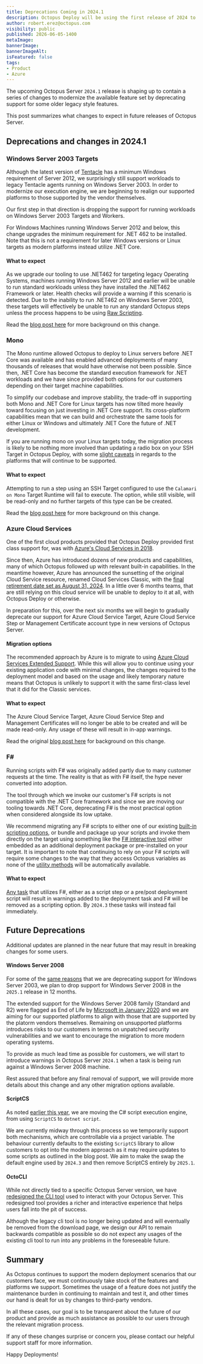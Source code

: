 ```yaml
---
title: Deprecations Coming in 2024.1
description: Octopus Deploy will be using the first release of 2024 to perform some spring cleaning and deprecate some outdated features
author: robert.erez@octopus.com
visibility: public
published: 2026-06-05-1400
metaImage: 
bannerImage: 
bannerImageAlt: 
isFeatured: false
tags: 
- Product
- Azure
---
```


The upcoming Octopus Server `2024.1` release is shaping up to contain a series of changes to modernize the available feature set by deprecating support for some older legacy style features.

This post summarizes what changes to expect in future releases of Octopus Server.

## Deprecations and changes in 2024.1

### Windows Server 2003 Targets
Although the latest version of [Tentacle](https://octopus.com/docs/infrastructure/deployment-targets/tentacle/windows/requirements#windows-server) has a minimum Windows requirement of Server 2012, we surprisingly still support workloads to legacy Tentacle agents running on Windows Server 2003. In order to modernize our execution engine, we are beginning to realign our supported platforms to those supported by the vendor themselves. 

Our first step in that direction is dropping the support for running workloads on Windows Server 2003 Targets and Workers.

For Windows Machines running Windows Server 2012 and below, this change upgrades the minimum requirement for .NET 462 to be installed. Note that this is not a requirement for later Windows versions or Linux targets as modern platforms instead utilize .NET Core.

#### What to expect
As we upgrade our tooling to use .NET462 for targeting legacy Operating Systems, machines running Windows Server 2012 and earlier will be unable to run standard workloads unless they have installed the .NET462 Framework or later. Health checks will provide a warning if this scenario is detected. Due to the inability to run .NET462 on Windows Server 2003, these targets will effectively be unable to run any standard Octopus steps unless the process happens to be using [Raw Scripting](https://octopus.com/docs/deployments/custom-scripts/raw-scripting).

Read the [blog post here](https://octopus.com/blog/deprecating-win2003) for more background on this change.

### Mono
The Mono runtime allowed Octopus to deploy to Linux servers before .NET Core was available and has enabled advanced deployments of many thousands of releases that would have otherwise not been possible. Since then, .NET Core has become the standard execution framework for .NET workloads and we have since provided both options for our customers depending on their target machine capabilities.

To simplify our codebase and improve stability, the trade-off in supporting both Mono and .NET Core for Linux targets has now tilted more heavily toward focusing on just investing in .NET Core support. Its cross-platform capabilities mean that we can build and orchestrate the same tools for either Linux or Windows and ultimately .NET Core the future of .NET development. 

If you are running mono on your Linux targets today, the migration process is likely to be nothing more involved than updating a radio box on your SSH Target in Octopus Deploy, with some [slight caveats](https://octopus.com/blog/deprecating-mono#impacts) in regards to the platforms that will continue to be supported.

#### What to expect
Attempting to run a step using an SSH Target configured to use the `Calamari on Mono` Target Runtime will fail to execute. The option, while still visible, will be read-only and no further targets of this type can be be created.

Read the [blog post here](https://octopus.com/blog/deprecating-mono) for more background on this change.

### Azure Cloud Services
One of the first cloud products provided that Octopus Deploy provided first class support for, was with [Azure's Cloud Services in 2018](https://octopus.com/blog/octopus-azure-deployments). 

Since then, Azure has introduced dozens of new products and capabilities, many of which Octopus followed up with relevant built-in capabilities. In the meantime however, Azure has announced the sunsetting of the original Cloud Service resource, renamed Cloud Services Classic, with the [final retirement date set as August 31, 2024](https://learn.microsoft.com/en-us/lifecycle/products/azure-cloud-services-classic). In a little over 6 months teams, that are still relying on this cloud service will be unable to deploy to it at all, with Octopus Deploy or otherwise.

In preparation for this, over the next six months we will begin to gradually deprecate our support for Azure Cloud Service Target, Azure Cloud Service Step or Management Certificate account type in new versions of Octopus Server.

#### Migration options
The recommended approach by Azure is to migrate to using [Azure Cloud Services Extended Support](https://learn.microsoft.com/en-us/azure/cloud-services-extended-support/overview). While this will allow you to continue using your existing application code with minimal changes, the changes required to the deployment model and based on the usage and likely temporary nature means that Octopus is unlikely to support it with the same first-class level that it did for the Classic services. 

#### What to expect
The Azure Cloud Service Target, Azure Cloud Service Step and Management Certificates will no longer be able to be created and will be made read-only. Any usage of these will result in in-app warnings.

Read the original [blog post here](https://octopus.com/blog/azure-management-certs) for background on this change.

### F#
Running scripts with F# was originally added partly due to many customer requests at the time. The reality is that as with F# itself, the hype never converted into adoption. 

The tool through which we invoke our customer's F# scripts is not compatible with the .NET Core framework and since we are moving our tooling towards .NET Core, deprecating F# is the most practical option when considered alongside its low uptake.

We recommend migrating any F# scripts to either one of our existing [built-in scripting options](https://octopus.com/docs/deployments/custom-scripts), or bundle and package up your scripts and invoke them directly on the target using something like the [F# interactive tool](https://learn.microsoft.com/en-us/dotnet/fsharp/language-reference/fsharp-interactive-options) either embedded as an additional deployment package or pre-installed on your target. It is important to note that continuing to rely on your F# scripts will require some changes to the way that they access Octopus variables as none of the [utility methods](https://octopus.com/docs/deployments/custom-scripts/using-variables-in-scripts) will be automatically available.

#### What to expect
[Any task](https://octopus.com/docs/deployments/custom-scripts#how-to-use-custom-scripts) that utilizes F#, either as a script step or a pre/post deployment script will result in warnings added to the deployment task and F# will be removed as a scripting option. By `2024.3` these tasks will instead fail immediately.

## Future Deprecations
Additional updates are planned in the near future that may result in breaking changes for some users.

#### Windows Server 2008
For some of the [same reasons](https://octopus.com/blog/deprecating-win2003) that we are deprecating support for Windows Server 2003, we plan to drop support for Windows Server 2008 in the `2025.1` release in 12 months. 

The extended support for the Windows Server 2008 family (Standard and R2) were flagged as End of Life by [Microsoft in January 2020](https://learn.microsoft.com/en-us/troubleshoot/windows-server/windows-server-eos-faq/end-of-support-windows-server-2008-2008r2) and we are aiming for our supported platforms to align with those that are supported by the platorm vendors themselves. Remaining on unsupported platforms introduces risks to our customers in terms on unpatched security vulnerabilities and we want to encourage the migration to more modern operating systems.

To provide as much lead time as possible for customers, we will start to introduce warnings in Octopus Server `2024.1` when a task is being run against a Windows Server 2008 machine.

Rest assured that before any final removal of support, we will provide more details about this change and any other migration options available.

#### ScriptCS
As noted [earlier this year](https://octopus.com/blog/rfc-migrate-scriptcs-dotnet-script), we are moving the C# script execution engine, from using `ScriptCS` to `dotnet script`. 

We are currently midway through this process so we temporarily support both mechanisms, which are controllable via a project variable. The behaviour currently defaults to the existing `ScriptCS` library to allow customers to opt into the modern approach as it may require updates to some scripts as outlined in the blog post. We aim to make the swap the default engine used by `2024.3` and then remove ScriptCS entirely by `2025.1`.

#### OctoCLI
While not directly tied to a specific Octopus Server version, we have [redesigned the CLI tool](https://octopus.com/blog/building-octopus-cli-vnext) used to interact with your Octopus Server. This redesigned tool provides a richer and interactive experience that helps users fall into the pit of success. 

Although the legacy cli tool is no longer being updated and will eventually be removed from the download page, we design our API to remain backwards compatible as possible so do not expect any usages of the existing cli tool to run into any problems in the foreseeable future.

## Summary
As Octopus continues to support the modern deployment scenarios that our customers face, we must continuously take stock of the features and platforms we support. Sometimes the usage of a feature does not justify the maintenance burden in continuing to maintain and test it, and other times our hand is dealt for us by changes to third-party vendors. 

In all these cases, our goal is to be transparent about the future of our product and provide as much assistance as possible to our users through the relevant migration process.

If any of these changes surprise or concern you, please contact our helpful support staff for more information.

Happy Deployments!
